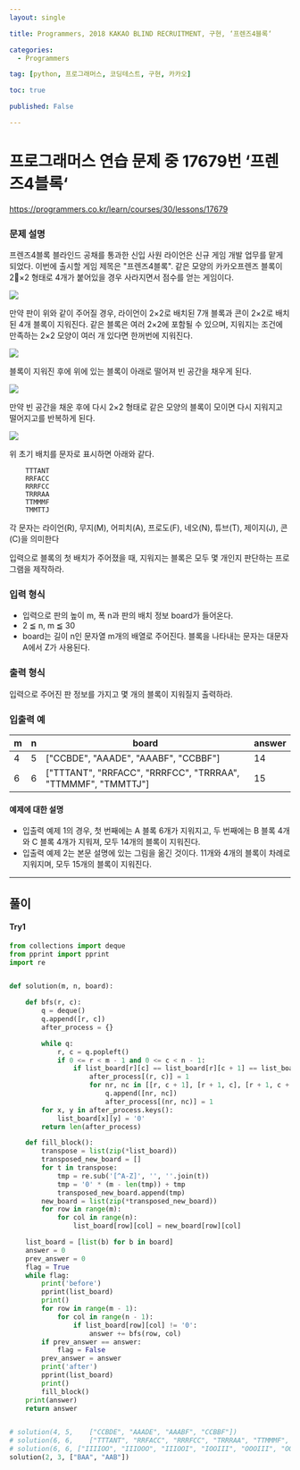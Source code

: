 ```yaml
---
layout: single

title: Programmers, 2018 KAKAO BLIND RECRUITMENT, 구현, ‘프렌즈4블록‘

categories:
  - Programmers

tag: [python, 프로그래머스, 코딩테스트, 구현, 카카오]

toc: true

published: False

---
```

# 프로그래머스 연습 문제 중 17679번 ‘프렌즈4블록‘
<a href = 'https://programmers.co.kr/learn/courses/30/lessons/17679'>https://programmers.co.kr/learn/courses/30/lessons/17679</a>

### 문제 설명   

프렌즈4블록
블라인드 공채를 통과한 신입 사원 라이언은 신규 게임 개발 업무를 맡게 되었다. 이번에 출시할 게임 제목은 "프렌즈4블록".
같은 모양의 카카오프렌즈 블록이 2×2 형태로 4개가 붙어있을 경우 사라지면서 점수를 얻는 게임이다.

<img src="http://t1.kakaocdn.net/welcome2018/pang1.png">   

만약 판이 위와 같이 주어질 경우, 라이언이 2×2로 배치된 7개 블록과 콘이 2×2로 배치된 4개 블록이 지워진다. 같은 블록은 여러 2×2에 포함될 수 있으며, 지워지는 조건에 만족하는 2×2 모양이 여러 개 있다면 한꺼번에 지워진다.

<img src="http://t1.kakaocdn.net/welcome2018/pang2.png">   

블록이 지워진 후에 위에 있는 블록이 아래로 떨어져 빈 공간을 채우게 된다.

<img src="http://t1.kakaocdn.net/welcome2018/pang3.png">   

만약 빈 공간을 채운 후에 다시 2×2 형태로 같은 모양의 블록이 모이면 다시 지워지고 떨어지고를 반복하게 된다.

<img src="http://t1.kakaocdn.net/welcome2018/pang4.png">   

위 초기 배치를 문자로 표시하면 아래와 같다.

        TTTANT
        RRFACC
        RRRFCC
        TRRRAA
        TTMMMF
        TMMTTJ
  

각 문자는 라이언(R), 무지(M), 어피치(A), 프로도(F), 네오(N), 튜브(T), 제이지(J), 콘(C)을 의미한다

입력으로 블록의 첫 배치가 주어졌을 때, 지워지는 블록은 모두 몇 개인지 판단하는 프로그램을 제작하라.
### 입력 형식   

 + 입력으로 판의 높이 m, 폭 n과 판의 배치 정보 board가 들어온다.
 + 2 ≦ n, m ≦ 30
 + board는 길이 n인 문자열 m개의 배열로 주어진다. 블록을 나타내는 문자는 대문자 A에서 Z가 사용된다.

### 출력 형식   

입력으로 주어진 판 정보를 가지고 몇 개의 블록이 지워질지 출력하라.

### 입출력 예   

|m|n|board|answer|
|-|-|-|-|
|4|5|["CCBDE", "AAADE", "AAABF", "CCBBF"]|14|
|6|6|["TTTANT", "RRFACC", "RRRFCC", "TRRRAA", "TTMMMF", "TMMTTJ"]|15|


#### 예제에 대한 설명   

+ 입출력 예제 1의 경우, 첫 번째에는 A 블록 6개가 지워지고, 두 번째에는 B 블록 4개와 C 블록 4개가 지워져, 모두 14개의 블록이 지워진다.
+ 입출력 예제 2는 본문 설명에 있는 그림을 옮긴 것이다. 11개와 4개의 블록이 차례로 지워지며, 모두 15개의 블록이 지워진다.

---

## 풀이  

#### Try1

```python
from collections import deque
from pprint import pprint
import re


def solution(m, n, board):

    def bfs(r, c):
        q = deque()
        q.append([r, c])
        after_process = {}

        while q:
            r, c = q.popleft()
            if 0 <= r < m - 1 and 0 <= c < n - 1:
                if list_board[r][c] == list_board[r][c + 1] == list_board[r + 1][c] == list_board[r + 1][c + 1]:
                    after_process[(r, c)] = 1
                    for nr, nc in [[r, c + 1], [r + 1, c], [r + 1, c + 1]]:
                        q.append([nr, nc])
                        after_process[(nr, nc)] = 1
        for x, y in after_process.keys():
            list_board[x][y] = '0'
        return len(after_process)

    def fill_block():
        transpose = list(zip(*list_board))
        transposed_new_board = []
        for t in transpose:
            tmp = re.sub('[^A-Z]', '', ''.join(t))
            tmp = '0' * (m - len(tmp)) + tmp
            transposed_new_board.append(tmp)
        new_board = list(zip(*transposed_new_board))
        for row in range(m):
            for col in range(n):
                list_board[row][col] = new_board[row][col]

    list_board = [list(b) for b in board]
    answer = 0
    prev_answer = 0
    flag = True
    while flag:
        print('before')
        pprint(list_board)
        print()
        for row in range(m - 1):
            for col in range(n - 1):
                if list_board[row][col] != '0':
                    answer += bfs(row, col)
        if prev_answer == answer:
            flag = False
        prev_answer = answer
        print('after')
        pprint(list_board)
        print()
        fill_block()
    print(answer)
    return answer


# solution(4, 5, 	["CCBDE", "AAADE", "AAABF", "CCBBF"])
# solution(6, 6, 	["TTTANT", "RRFACC", "RRRFCC", "TRRRAA", "TTMMMF", "TMMTTJ"])
# solution(6, 6, ["IIIIOO", "IIIOOO", "IIIOOI", "IOOIII", "OOOIII", "OOIIII"])
solution(2, 3, ["BAA", "AAB"])
```
